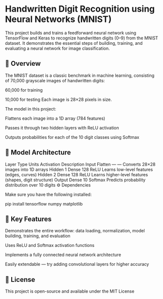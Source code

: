 # Handwritten Digit Recognition using Neural Networks (MNIST)

This project builds and trains a feedforward neural network using TensorFlow and Keras to recognize handwritten digits (0–9) from the MNIST dataset.
It demonstrates the essential steps of building, training, and evaluating a neural network for image classification.

## 📘 Overview

The MNIST dataset is a classic benchmark in machine learning, consisting of 70,000 grayscale images of handwritten digits:

60,000 for training

10,000 for testing
Each image is 28×28 pixels in size.

The model in this project:

Flattens each image into a 1D array (784 features)

Passes it through two hidden layers with ReLU activation

Outputs probabilities for each of the 10 digit classes using Softmax

## 🧠 Model Architecture
Layer	Type	Units	Activation	Description
Input	Flatten	—	—	Converts 28×28 images into 1D arrays
Hidden 1	Dense	128	ReLU	Learns low-level features (edges, curves)
Hidden 2	Dense	128	ReLU	Learns higher-level features (shapes, digit structure)
Output	Dense	10	Softmax	Predicts probability distribution over 10 digits
⚙️ Dependencies

Make sure you have the following installed:

pip install tensorflow numpy matplotlib


## 🧩 Key Features

Demonstrates the entire workflow: data loading, normalization, model building, training, and evaluation

Uses ReLU and Softmax activation functions

Implements a fully connected neural network architecture

Easily extendable — try adding convolutional layers for higher accuracy

## 🧾 License

This project is open-source and available under the MIT License

